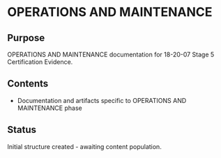 # OPERATIONS AND MAINTENANCE

## Purpose
OPERATIONS AND MAINTENANCE documentation for 18-20-07 Stage 5 Certification Evidence.

## Contents
- Documentation and artifacts specific to OPERATIONS AND MAINTENANCE phase

## Status
Initial structure created - awaiting content population.
